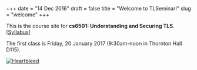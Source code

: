 +++
date = "14 Dec 2016"
draft = false
title = "Welcome to TLSeminar!"
slug = "welcome"
+++

This is the course site for **cs6501: Understanding and Securing
TLS**. [<a href="/syllabus">Syllabus</a>]

The first class is Friday, 20 January 2017 (9:30am-noon in Thornton
Hall D115).

<a href="http://xkcd.com/1353/">
<img src="//imgs.xkcd.com/comics/heartbleed.png" title="I looked at some of the data dumps from vulnerable sites, and it was ... bad. I saw emails, passwords, password hints. SSL keys and session cookies. Important servers brimming with visitor IPs. Attack ships on fire off the shoulder of Orion, c-beams glittering in the dark near the Tannhäuser Gate. I should probably patch OpenSSL." alt="Heartbleed" srcset="//imgs.xkcd.com/comics/heartbleed_2x.png 2x">
</img>
</a>
